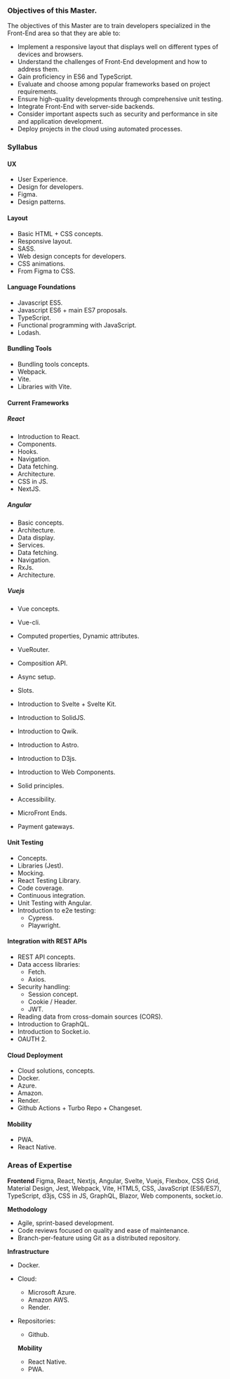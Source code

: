 ### Objectives of this Master.

The objectives of this Master are to train developers specialized in the Front-End area so that they are able to:

- Implement a responsive layout that displays well on different types of devices and browsers.
- Understand the challenges of Front-End development and how to address them.
- Gain proficiency in ES6 and TypeScript.
- Evaluate and choose among popular frameworks based on project requirements.
- Ensure high-quality developments through comprehensive unit testing.
- Integrate Front-End with server-side backends.
- Consider important aspects such as security and performance in site and application development.
- Deploy projects in the cloud using automated processes.

### Syllabus

#### UX
- User Experience.
- Design for developers.
- Figma.
- Design patterns.

#### Layout
- Basic HTML + CSS concepts.
- Responsive layout.
- SASS.
- Web design concepts for developers.
- CSS animations.
- From Figma to CSS.

#### Language Foundations
- Javascript ES5.
- Javascript ES6 + main ES7 proposals.
- TypeScript.
- Functional programming with JavaScript.
- Lodash.

#### Bundling Tools
- Bundling tools concepts.
- Webpack.
- Vite.
- Libraries with Vite.

#### Current Frameworks
##### React
- Introduction to React.
- Components.
- Hooks.
- Navigation.
- Data fetching.
- Architecture.
- CSS in JS.
- NextJS.

##### Angular
- Basic concepts.
- Architecture.
- Data display.
- Services.
- Data fetching.
- Navigation.
- RxJs.
- Architecture.

##### Vuejs
- Vue concepts.
- Vue-cli.
- Computed properties, Dynamic attributes.
- VueRouter.
- Composition API.
- Async setup.
- Slots.

- Introduction to Svelte + Svelte Kit.
- Introduction to SolidJS.
- Introduction to Qwik.
- Introduction to Astro.
- Introduction to D3js.
- Introduction to Web Components.
- Solid principles.
- Accessibility.
- MicroFront Ends.
- Payment gateways.

#### Unit Testing
- Concepts.
- Libraries (Jest).
- Mocking.
- React Testing Library.
- Code coverage.
- Continuous integration.
- Unit Testing with Angular.
- Introduction to e2e testing:
  - Cypress.
  - Playwright.

#### Integration with REST APIs
- REST API concepts.
- Data access libraries:
  - Fetch.
  - Axios.
- Security handling:
  - Session concept.
  - Cookie / Header.
  - JWT.
- Reading data from cross-domain sources (CORS).
- Introduction to GraphQL.
- Introduction to Socket.io.
- OAUTH 2.

#### Cloud Deployment
- Cloud solutions, concepts.
- Docker.
- Azure.
- Amazon.
- Render.
- Github Actions + Turbo Repo + Changeset.

#### Mobility
- PWA.
- React Native.

### Areas of Expertise
  **Frontend**
  Figma, React, Nextjs, Angular, Svelte, Vuejs, Flexbox, CSS Grid, Material Design, Jest, Webpack, Vite, HTML5, CSS, JavaScript (ES6/ES7), TypeScript, d3js, CSS in JS, GraphQL, Blazor, Web components, socket.io.
    
  **Methodology**
  - Agile, sprint-based development.
  - Code reviews focused on quality and ease of maintenance.
  - Branch-per-feature using Git as a distributed repository.
    
  **Infrastructure**
  - Docker.
  - Cloud:
    - Microsoft Azure.
    - Amazon AWS.
    - Render.
- Repositories:
    - Github.
    
  **Mobility**
  - React Native.
  - PWA.
